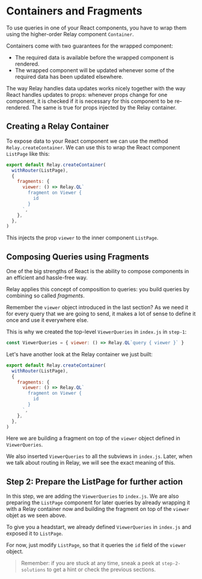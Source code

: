 # Containers and Fragments

To use queries in one of your React components, you have to wrap them using the higher-order Relay component `Container`.

Containers come with two guarantees for the wrapped component:

* The required data is available before the wrapped component is rendered.
* The wrapped component will be updated whenever some of the required data has been updated elsewhere.

The way Relay handles data updates works nicely together with the way React handles updates to props: whenever props change for one component, it is checked if it is necessary for this component to be re-rendered. The same is true for props injected by the Relay container.

## Creating a Relay Container

To expose data to your React component we can use the method `Relay.createContainer`. We can use this to wrap the React component `ListPage` like this:

```javascript
export default Relay.createContainer(
  withRouter(ListPage),
  {
    fragments: {
      viewer: () => Relay.QL`
        fragment on Viewer {
          id
        }
      `,
    },
  },
)
```

This injects the prop `viewer` to the inner component `ListPage`.

## Composing Queries using Fragments

One of the big strengths of React is the ability to compose components in an efficient and hassle-free way.

Relay applies this concept of composition to queries: you build queries by combining so called *fragments*.

Remember the `viewer` object introduced in the last section? As we need it for every query that we are going to send, it makes a lot of sense to define it once and use it everywhere else.

This is why we created the top-level `ViewerQueries` in `index.js` in `step-1`:

```javascript
const ViewerQueries = { viewer: () => Relay.QL`query { viewer }` }
```

Let's have another look at the Relay container we just built:

```javascript
export default Relay.createContainer(
  withRouter(ListPage),
  {
    fragments: {
      viewer: () => Relay.QL`
        fragment on Viewer {
          id
        }
      `,
    },
  },
)
```

Here we are building a fragment on top of the `viewer` object defined in `ViewerQueries`.

We also inserted `ViewerQueries` to all the subviews in `index.js`. Later, when we talk about routing in Relay, we will see the exact meaning of this.

## Step 2: Prepare the ListPage for further action

In this step, we are adding the `ViewerQueries` to `index.js`. We are also preparing the `ListPage` component for later queries by already wrapping it with a Relay container now and building the fragment on top of the `viewer` objet as we seen above.

To give you a headstart, we already defined `ViewerQueries` in `index.js` and exposed it to `ListPage`.

For now, just modify `ListPage`, so that it queries the `id` field of the `viewer` object.

> Remember: if you are stuck at any time, sneak a peek at `step-2-solutions` to get a hint or check the previous sections.
